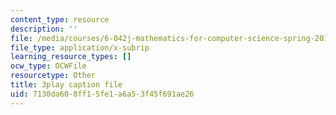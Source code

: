 ```yaml
---
content_type: resource
description: ''
file: /media/courses/6-042j-mathematics-for-computer-science-spring-2015/7130da608ff15fe1a6a53f45f691ae26_BEAv82FinM0.vtt
file_type: application/x-subrip
learning_resource_types: []
ocw_type: OCWFile
resourcetype: Other
title: 3play caption file
uid: 7130da60-8ff1-5fe1-a6a5-3f45f691ae26
---
```

